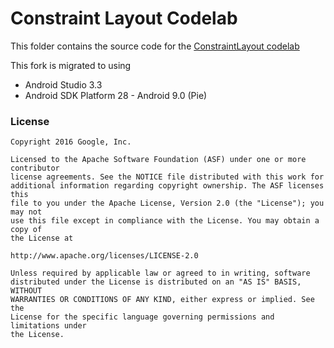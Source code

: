 # Constraint Layout Codelab

This folder contains the source code for the [ConstraintLayout codelab](https://codelabs.developers.google.com/codelabs/constraint-layout/)

This fork is migrated to using
* Android Studio 3.3
* Android SDK Platform 28 - Android 9.0 (Pie)

### License

```
Copyright 2016 Google, Inc.

Licensed to the Apache Software Foundation (ASF) under one or more contributor
license agreements. See the NOTICE file distributed with this work for
additional information regarding copyright ownership. The ASF licenses this
file to you under the Apache License, Version 2.0 (the "License"); you may not
use this file except in compliance with the License. You may obtain a copy of
the License at

http://www.apache.org/licenses/LICENSE-2.0

Unless required by applicable law or agreed to in writing, software
distributed under the License is distributed on an "AS IS" BASIS, WITHOUT
WARRANTIES OR CONDITIONS OF ANY KIND, either express or implied. See the
License for the specific language governing permissions and limitations under
the License.
```
